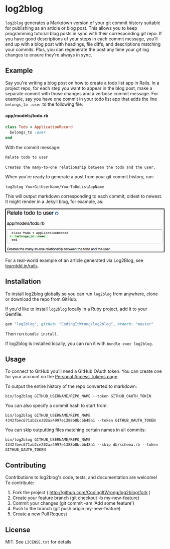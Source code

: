 # log2blog

`log2blog` generates a Markdown version of your git commit history suitable for publishing as an article or blog post. This allows you to keep programming tutorial blog posts in sync with their corresponding git repo. If you have good descriptions of your steps in each commit message, you'll end up with a blog post with headings, file diffs, and descriptions matching your commits. Plus, you can regenerate the post any time your git log changes to ensure they're always in sync.

## Example

Say you're writing a blog post on how to create a todo list app in Rails. In a project repo, for each step you want to appear in the blog post, make a separate commit with those changes and a verbose commit message. For example, say you have one commit in your todo list app that adds the line `belongs_to :user` to the following file:

#### app/models/todo.rb

```ruby
class Todo < ApplicationRecord
  belongs_to :user
end
```

With the commit message:

```
Relate todo to user

Creates the many-to-one relationship between the todo and the user.
```

When you're ready to generate a post from your git commit history, run:

`log2blog YourGitUserName/YourToDoListAppName`

This will output markdown corresponding to each commit, oldest to newest. It might render in a Jekyll blog, for example, as:

<img src="https://raw.githubusercontent.com/CodingItWrong/log2blog/master/docs/images/output-example.png" style="border: solid 2px black" />

For a real-world example of an article generated via Log2Blog, see [learntdd.in/rails](http://learntdd.in/rails/).

## Installation

To install log2blog globally so you can run `log2blog` from anywhere, clone or download the repo from GitHub.

If you'd like to install `log2blog` locally in a Ruby project, add it to your Gemfile:

```ruby
gem "log2blog", github: "CodingItWrong/log2blog", branch: "master"
```

Then run `bundle install`.

If log2blog is installed locally, you can run it with `bundle exec log2blog`.

## Usage

To connect to GitHub you'll need a GitHub OAuth token. You can create one for your account on the [Personal Access Tokens page](https://github.com/settings/tokens).

To output the entire history of the repo converted to markdown:

```
bin/log2blog GITHUB_USERNAME/REPO_NAME --token GITHUB_OAUTH_TOKEN
```

You can also specify a commit hash to start from:

```
bin/log2blog GITHUB_USERNAME/REPO_NAME 4342fbec671ab2ce202aa4997e1388b8bcbb48a1 --token GITHUB_OAUTH_TOKEN
```

You can skip outputting files matching certain names in all commits:

```
bin/log2blog GITHUB_USERNAME/REPO_NAME 4342fbec671ab2ce202aa4997e1388b8bcbb48a1 --skip db/schema.rb --token GITHUB_OAUTH_TOKEN
```

## Contributing

Contributions to log2blog's code, tests, and documentation are welcome! To contribute:

1. Fork the project ( http://github.com/CodingItWrong/log2blog/fork )
2. Create your feature branch (git checkout -b my-new-feature)
3. Commit your changes (git commit -am 'Add some feature')
4. Push to the branch (git push origin my-new-feature)
5. Create a new Pull Request

## License

MIT. See `LICENSE.txt` for details.
